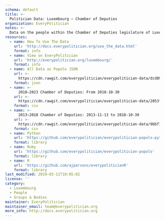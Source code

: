 ```yaml
---
schema: default
title: >-
  Politician Data: Luxembourg — Chamber of Deputies
organization: EveryPolitician
notes: >-
  Data on the people within the Chamber of Deputies legislature of Luxembourg.
resources:
  - name: How To Use The Data
    url: 'http://docs.everypolitician.org/use_the_data.html'
    format: info
  - name: View on EveryPolitician
    url: 'http://everypolitician.org/luxembourg/'
    format: info
  - name: All Data as Popolo JSON
    url: >-
      https://cdn.rawgit.com/everypolitician/everypolitician-data/dcd895171cd457e8c85e74210a29ae15edde762c/data/Luxembourg/Chamber/ep-popolo-v1.0.json
    format: json
  - name: >-
      2018–2023 Chamber of Deputies: From 2018-10-30
    url: >-
      https://cdn.rawgit.com/everypolitician/everypolitician-data/2053fc09b17ed9fc4e422ac464eff0d0cdcdf191/data/Luxembourg/Chamber/term-2018.csv
    format: csv
  - name: >-
      2013–2018 Chamber of Deputies: 2013-11-13 to 2018-10-30
    url: >-
      https://cdn.rawgit.com/everypolitician/everypolitician-data/9bbf177c2ca50b3f3be28ad19af126f1f7d5a0eb/data/Luxembourg/Chamber/term-2013.csv
    format: csv
  - name: Python
    url: 'https://github.com/everypolitician/everypolitician-popolo-python'
    format: library
  - name: Ruby
    url: 'https://github.com/everypolitician/everypolitician-popolo'
    format: library
  - name: R
    url: 'https://github.com/ajparsons/everypoliticianR'
    format: library
last_modified: 2019-03-11T10:05:02
license: ''
category:
  - Luxembourg
  - People
  - Groups & Bodies
maintainer: EveryPolitician
maintainer_email: team@everypolitician.org
more_info: http://docs.everypolitician.org
---
```

